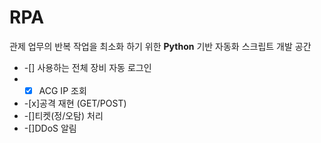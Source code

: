 # RPA
관제 업무의 반복 작업을 최소화 하기 위한 **Python** 기반 자동화 스크립트 개발 공간
* -[] 사용하는 전체 장비 자동 로그인
* -[x] ACG IP 조회
* -[x]공격 재현 (GET/POST)
* -[]티켓(정/오탐) 처리
* -[]DDoS 알림
